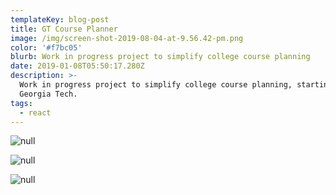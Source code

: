 ```yaml
---
templateKey: blog-post
title: GT Course Planner
image: /img/screen-shot-2019-08-04-at-9.56.42-pm.png
color: '#f7bc05'
blurb: Work in progress project to simplify college course planning
date: 2019-01-08T05:50:17.280Z
description: >-
  Work in progress project to simplify college course planning, starting with
  Georgia Tech.
tags:
  - react
---
```

![null](/img/screen-shot-2019-08-04-at-9.54.38-pm.jpg)

![null](/img/screen-shot-2019-08-04-at-9.55.00-pm.jpg)

![null](/img/screen-shot-2019-08-04-at-9.55.21-pm.jpg)

